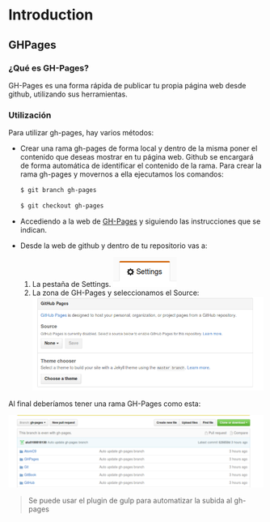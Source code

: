 # Introduction

## GHPages

### ¿Qué es GH-Pages?

GH-Pages es una forma rápida de publicar tu propia página web desde github, utilizando sus herramientas.

### Utilización

Para utilizar gh-pages, hay varios métodos:

* Crear una rama gh-pages de forma local y dentro de la misma poner el contenido que deseas mostrar en tu página web. Github se encargará de forma automática de identificar el contenido de la rama.
Para crear la rama gh-pages y movernos a ella ejecutamos los comandos:
  
  ```bash
  $ git branch gh-pages  
  ```
  ```bash
  $ git checkout gh-pages
  ```

* Accediendo a la web de [GH-Pages](https://pages.github.com/) y siguiendo las instrucciones que se indican.

* Desde la web de github y dentro de tu repositorio vas a:
  1. La pestaña de Settings.
  ![Imagen](./../capturas/botonset.png)  
  2. La zona de GH-Pages y seleccionamos el Source:
  ![Imagen](./../capturas/gh-pages2.png)

Al final deberíamos tener una rama GH-Pages como esta:

  ![Imagen](./../capturas/gh-pages3.png)


> Se puede usar el plugin de gulp para automatizar la subida al gh-pages
